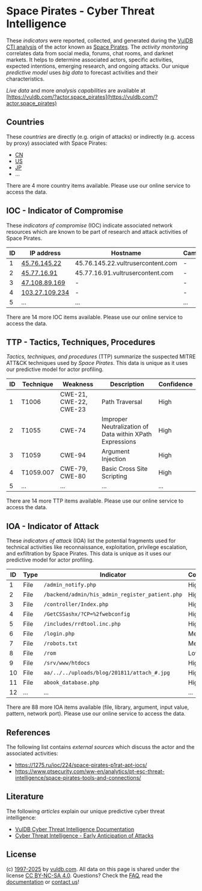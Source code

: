 # Space Pirates - Cyber Threat Intelligence

These _indicators_ were reported, collected, and generated during the [VulDB CTI analysis](https://vuldb.com/?kb.cti) of the actor known as [Space Pirates](https://vuldb.com/?actor.space_pirates). The _activity monitoring_ correlates data from social media, forums, chat rooms, and darknet markets. It helps to determine associated actors, specific activities, expected intentions, emerging research, and ongoing attacks. Our unique _predictive model_ uses _big data_ to forecast activities and their characteristics.

_Live data_ and more _analysis capabilities_ are available at [https://vuldb.com/?actor.space_pirates](https://vuldb.com/?actor.space_pirates)

## Countries

These _countries_ are directly (e.g. origin of attacks) or indirectly (e.g. access by proxy) associated with Space Pirates:

* [CN](https://vuldb.com/?country.cn)
* [US](https://vuldb.com/?country.us)
* [JP](https://vuldb.com/?country.jp)
* ...

There are 4 more country items available. Please use our online service to access the data.

## IOC - Indicator of Compromise

These _indicators of compromise_ (IOC) indicate associated network resources which are known to be part of research and attack activities of Space Pirates.

ID | IP address | Hostname | Campaign | Confidence
-- | ---------- | -------- | -------- | ----------
1 | [45.76.145.22](https://vuldb.com/?ip.45.76.145.22) | 45.76.145.22.vultrusercontent.com | - | Medium
2 | [45.77.16.91](https://vuldb.com/?ip.45.77.16.91) | 45.77.16.91.vultrusercontent.com | - | Medium
3 | [47.108.89.169](https://vuldb.com/?ip.47.108.89.169) | - | - | High
4 | [103.27.109.234](https://vuldb.com/?ip.103.27.109.234) | - | - | High
5 | ... | ... | ... | ...

There are 14 more IOC items available. Please use our online service to access the data.

## TTP - Tactics, Techniques, Procedures

_Tactics, techniques, and procedures_ (TTP) summarize the suspected MITRE ATT&CK techniques used by _Space Pirates_. This data is unique as it uses our predictive model for actor profiling.

ID | Technique | Weakness | Description | Confidence
-- | --------- | -------- | ----------- | ----------
1 | T1006 | CWE-21, CWE-22, CWE-23 | Path Traversal | High
2 | T1055 | CWE-74 | Improper Neutralization of Data within XPath Expressions | High
3 | T1059 | CWE-94 | Argument Injection | High
4 | T1059.007 | CWE-79, CWE-80 | Basic Cross Site Scripting | High
5 | ... | ... | ... | ...

There are 14 more TTP items available. Please use our online service to access the data.

## IOA - Indicator of Attack

These _indicators of attack_ (IOA) list the potential fragments used for technical activities like reconnaissance, exploitation, privilege escalation, and exfiltration by Space Pirates. This data is unique as it uses our predictive model for actor profiling.

ID | Type | Indicator | Confidence
-- | ---- | --------- | ----------
1 | File | `/admin_notify.php` | High
2 | File | `/backend/admin/his_admin_register_patient.php` | High
3 | File | `/controller/Index.php` | High
4 | File | `/GetCSSashx/?CP=%2fwebconfig` | High
5 | File | `/includes/rrdtool.inc.php` | High
6 | File | `/login.php` | Medium
7 | File | `/robots.txt` | Medium
8 | File | `/rom` | Low
9 | File | `/srv/www/htdocs` | High
10 | File | `aa/../../uploads/blog/201811/attach_#.jpg` | High
11 | File | `abook_database.php` | High
12 | ... | ... | ...

There are 88 more IOA items available (file, library, argument, input value, pattern, network port). Please use our online service to access the data.

## References

The following list contains _external sources_ which discuss the actor and the associated activities:

* https://1275.ru/ioc/224/space-pirates-p1rat-apt-iocs/
* https://www.ptsecurity.com/ww-en/analytics/pt-esc-threat-intelligence/space-pirates-tools-and-connections/

## Literature

The following _articles_ explain our unique predictive cyber threat intelligence:

* [VulDB Cyber Threat Intelligence Documentation](https://vuldb.com/?kb.cti)
* [Cyber Threat Intelligence - Early Anticipation of Attacks](https://www.scip.ch/en/?labs.20201022)

## License

(c) [1997-2025](https://vuldb.com/?kb.changelog) by [vuldb.com](https://vuldb.com/?kb.about). All data on this page is shared under the license [CC BY-NC-SA 4.0](https://creativecommons.org/licenses/by-nc-sa/4.0/). Questions? Check the [FAQ](https://vuldb.com/?kb.faq), read the [documentation](https://vuldb.com/?kb) or [contact us](https://vuldb.com/?contact)!

